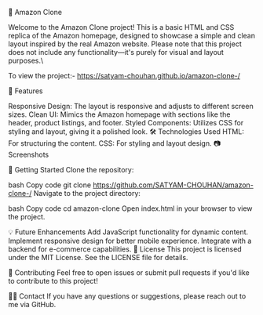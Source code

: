 🛒 Amazon Clone

Welcome to the Amazon Clone project! This is a basic HTML and CSS replica of the Amazon homepage, designed to showcase a simple and clean layout inspired by the real Amazon website. Please note that this project does not include any functionality—it's purely for visual and layout purposes.\

To view the project:- https://satyam-chouhan.github.io/amazon-clone-/

🎨 Features

Responsive Design: The layout is responsive and adjusts to different screen sizes.
Clean UI: Mimics the Amazon homepage with sections like the header, product listings, and footer.
Styled Components: Utilizes CSS for styling and layout, giving it a polished look.
🛠️ Technologies Used
HTML: For structuring the content.
CSS: For styling and layout design.
📷 Screenshots

🚀 Getting Started
Clone the repository:

bash
Copy code
git clone https://github.com/SATYAM-CHOUHAN/amazon-clone-/
Navigate to the project directory:

bash
Copy code
cd amazon-clone
Open index.html in your browser to view the project.

💡 Future Enhancements
Add JavaScript functionality for dynamic content.
Implement responsive design for better mobile experience.
Integrate with a backend for e-commerce capabilities.
📄 License
This project is licensed under the MIT License. See the LICENSE file for details.

🤝 Contributing
Feel free to open issues or submit pull requests if you'd like to contribute to this project!

🙋‍♂️ Contact
If you have any questions or suggestions, please reach out to me via GitHub.

